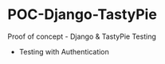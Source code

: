 POC-Django-TastyPie
===================

Proof of concept - Django &amp; TastyPie Testing 

* Testing with Authentication

